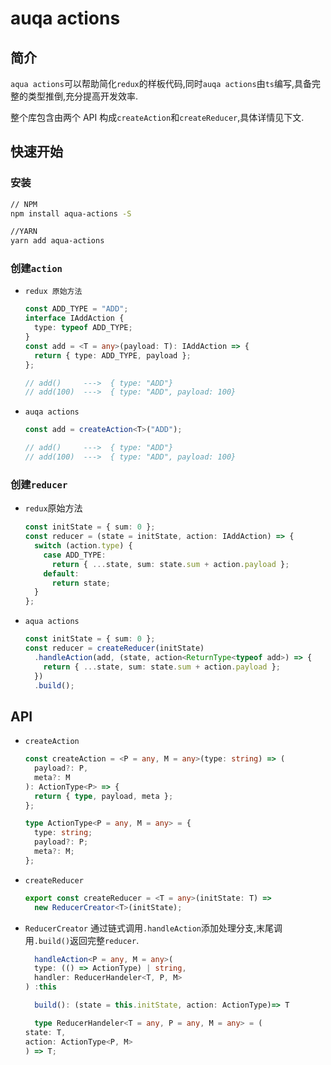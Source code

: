 # auqa actions

## 简介

`aqua actions`可以帮助简化`redux`的样板代码,同时`auqa actions`由`ts`编写,具备完整的类型推倒,充分提高开发效率.

整个库包含由两个 API 构成`createAction`和`createReducer`,具体详情见下文.

## 快速开始

### 安装

```sh
// NPM
npm install aqua-actions -S

//YARN
yarn add aqua-actions
```

### 创建`action`

- `redux 原始方法`

  ```typescript
  const ADD_TYPE = "ADD";
  interface IAddAction {
    type: typeof ADD_TYPE;
  }
  const add = <T = any>(payload: T): IAddAction => {
    return { type: ADD_TYPE, payload };
  };

  // add()     --->  { type: "ADD"}
  // add(100)  --->  { type: "ADD", payload: 100}
  ```

- `auqa actions`

  ```typescript
  const add = createAction<T>("ADD");

  // add()     --->  { type: "ADD"}
  // add(100)  --->  { type: "ADD", payload: 100}
  ```

### 创建`reducer`

- `redux`原始方法
  ```typescript
  const initState = { sum: 0 };
  const reducer = (state = initState, action: IAddAction) => {
    switch (action.type) {
      case ADD_TYPE:
        return { ...state, sum: state.sum + action.payload };
      default:
        return state;
    }
  };
  ```
- `aqua actions`
  ```typescript
  const initState = { sum: 0 };
  const reducer = createReducer(initState)
    .handleAction(add, (state, action<ReturnType<typeof add>) => {
      return { ...state, sum: state.sum + action.payload };
    })
    .build();
  ```

## API

- `createAction`

  ```typescript
  const createAction = <P = any, M = any>(type: string) => (
    payload?: P,
    meta?: M
  ): ActionType<P> => {
    return { type, payload, meta };
  };

  type ActionType<P = any, M = any> = {
    type: string;
    payload?: P;
    meta?: M;
  };
  ```

- `createReducer`

  ```typescript
  export const createReducer = <T = any>(initState: T) =>
    new ReducerCreator<T>(initState);
  ```

- `ReducerCreator`
  通过链式调用`.handleAction`添加处理分支,末尾调用`.build()`返回完整`reducer`.

  ```typescript
    handleAction<P = any, M = any>(
    type: (() => ActionType) | string,
    handler: ReducerHandeler<T, P, M>
  ) :this

    build(): (state = this.initState, action: ActionType)=> T

    type ReducerHandeler<T = any, P = any, M = any> = (
  state: T,
  action: ActionType<P, M>
  ) => T;
  ```
